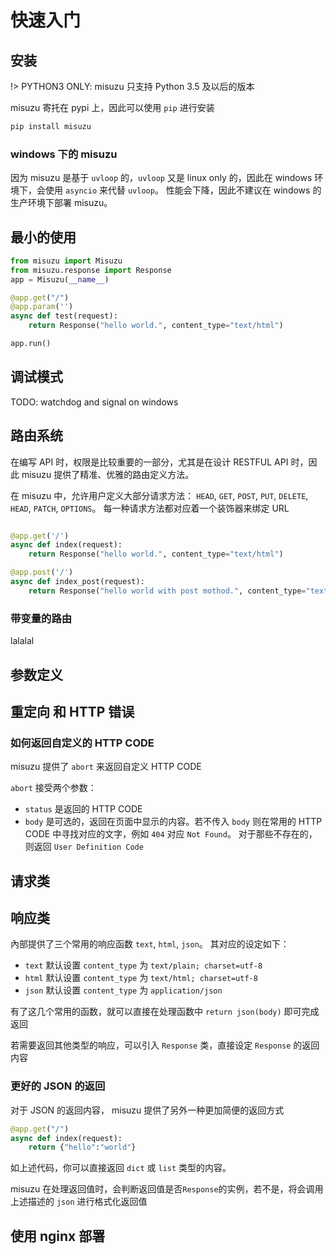 # 快速入门
## 安装
!> PYTHON3 ONLY: misuzu 只支持 Python 3.5 及以后的版本

misuzu 寄托在 pypi 上，因此可以使用 `pip` 进行安装
```bash
pip install misuzu
```

### windows 下的 misuzu 
因为 misuzu 是基于 `uvloop` 的，`uvloop` 又是 linux only 的，因此在 windows 环境下，会使用 `asyncio` 来代替 `uvloop`。 性能会下降，因此不建议在 windows 的生产环境下部署 misuzu。

## 最小的使用

```python
from misuzu import Misuzu
from misuzu.response import Response
app = Misuzu(__name__)

@app.get("/")
@app.param('')
async def test(request):
    return Response("hello world.", content_type="text/html")

app.run()
```

## 调试模式
 TODO: watchdog and signal on windows

## 路由系统
在编写 API 时，权限是比较重要的一部分，尤其是在设计 RESTFUL API 时，因此 misuzu 提供了精准、优雅的路由定义方法。

在 misuzu 中，允许用户定义大部分请求方法： `HEAD`, `GET`, `POST`, `PUT`, `DELETE`, `HEAD`, `PATCH`, `OPTIONS`。 每一种请求方法都对应着一个装饰器来绑定 URL
```python

@app.get('/')
async def index(request):
    return Response("hello world.", content_type="text/html")

@app.post('/')
async def index_post(request):
    return Response("hello world with post mothod.", content_type="text/html")
```

### 带变量的路由
lalalal
## 参数定义

## 重定向 和 HTTP 错误

### 如何返回自定义的 HTTP CODE
misuzu 提供了 `abort` 来返回自定义 HTTP CODE

`abort` 接受两个参数：
 - `status` 是返回的 HTTP CODE
 - `body` 是可选的，返回在页面中显示的内容。若不传入 `body` 则在常用的 HTTP CODE 中寻找对应的文字，例如 `404` 对应 `Not Found`。 对于那些不存在的，则返回 `User Definition Code`
## 请求类

## 响应类

內部提供了三个常用的响应函数 `text`, `html`, `json`。 其对应的设定如下：
 - `text` 默认设置 `content_type` 为 `text/plain; charset=utf-8`
 - `html` 默认设置 `content_type` 为 `text/html; charset=utf-8`
 - `json` 默认设置 `content_type` 为 `application/json`

有了这几个常用的函数，就可以直接在处理函数中 `return json(body)` 即可完成返回

若需要返回其他类型的响应，可以引入 `Response` 类，直接设定 `Response` 的返回内容

### 更好的 JSON 的返回
对于 JSON 的返回内容， misuzu 提供了另外一种更加简便的返回方式
```python
@app.get("/")
async def index(request):
    return {"hello":"world"}
```
如上述代码，你可以直接返回 `dict` 或 `list` 类型的内容。

misuzu 在处理返回值时，会判断返回值是否`Response`的实例，若不是，将会调用上述描述的 `json` 进行格式化返回值

## 使用 nginx 部署